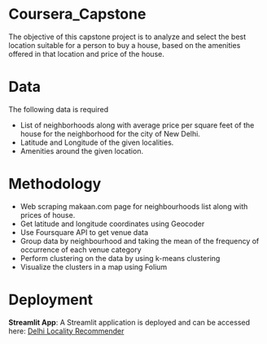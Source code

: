 # Coursera_Capstone
The objective of this capstone project is to analyze and select the best location suitable for a person to buy a house, based on the amenities offered in that location and price of the house. 

# Data
The following data is required 
<ul>
<li>List of neighborhoods along with average price per square feet of the house for the neighborhood for the city of New Delhi. </li>
<li>Latitude and Longitude of the given localities. </li>
<li>Amenities around the given location.</li>
</ul>

# Methodology
<ul>
  <li> Web scraping makaan.com page for neighbourhoods list along with prices of house. <l/i> 
  <li> Get latitude and longitude coordinates using Geocoder </li> 
  <li> Use Foursquare API to get venue data </li> 
  <li> Group data by neighbourhood and taking the mean of the frequency of  occurrence of each venue category </li> 
  <li> Perform clustering on the data by using k-means clustering </li> 
  <li> Visualize the clusters in a map using Folium </li> 
 </ul>


# Deployment
**Streamlit App**:
   A Streamlit application is deployed and can be accessed here: [Delhi Locality Recommender](https://courseracapstone-wh4aihzgahbjp2wpdysjae.streamlit.app/)


